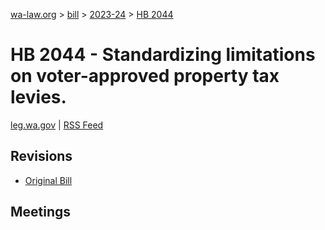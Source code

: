 [wa-law.org](/) > [bill](/bill/) > [2023-24](/bill/2023-24/) > [HB 2044](/bill/2023-24/hb/2044/)

# HB 2044 - Standardizing limitations on voter-approved property tax levies.
[leg.wa.gov](https://app.leg.wa.gov/billsummary?BillNumber=2044&Year=2023&Initiative=false) | [RSS Feed](./rss.xml)

## Revisions
* [Original Bill](1/)

## Meetings